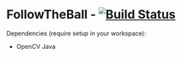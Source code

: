 # FollowTheBall - [![Build Status](https://travis-ci.org/Team4050/FollowTheBall.svg?branch=master)](https://travis-ci.org/Team4050/FollowTheBall)
Dependencies (require setup in your workspace):
* OpenCV Java